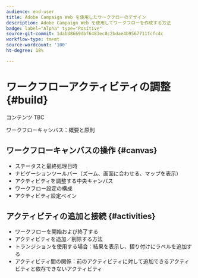 ```yaml
---
audience: end-user
title: Adobe Campaign Web を使用したワークフローのデザイン
description: Adobe Campaign Web を使用してワークフローを作成する方法
badge: label="Alpha" type="Positive"
source-git-commit: 1dabd8669dbf6483ec8c2bdae4b9567711fcfc4c
workflow-type: tm+mt
source-wordcount: '100'
ht-degree: 18%

---
```



# ワークフローアクティビティの調整 {#build}

コンテンツ TBC

ワークフローキャンバス：概要と原則

## ワークフローキャンバスの操作 {#canvas}

* ステータスと最終処理日時
* ナビゲーションツールバー（ズーム、画面に合わせる、マップを表示）
* アクティビティを調整する中央キャンバス
* ワークフロー設定の構成
* アクティビティ設定ペイン

## アクティビティの追加と接続 {#activities}

* ワークフローを開始および終了する
* アクティビティを追加／削除する方法
* トランジションを使用する場合：結果を表示し、摺り付けにラベルを追加する
* アクティビティ間の関係：前のアクティビティに対して追加できるアクティビティと依存できないアクティビティ
